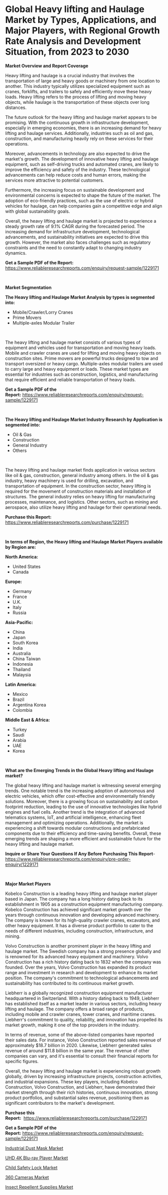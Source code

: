 <p><h1>Global Heavy lifting and Haulage Market by Types, Applications, and Major Players, with Regional Growth Rate Analysis and Development Situation, from 2023 to 2030</h1></p><p><strong>Market Overview and Report Coverage</strong></p>
<p><p>Heavy lifting and haulage is a crucial industry that involves the transportation of large and heavy goods or machinery from one location to another. This industry typically utilizes specialized equipment such as cranes, forklifts, and trailers to safely and efficiently move these heavy loads. Heavy lifting refers to the process of lifting and moving heavy objects, while haulage is the transportation of these objects over long distances.</p><p>The future outlook for the heavy lifting and haulage market appears to be promising. With the continuous growth in infrastructure development, especially in emerging economies, there is an increasing demand for heavy lifting and haulage services. Additionally, industries such as oil and gas, construction, and manufacturing heavily rely on these services for their operations.</p><p>Moreover, advancements in technology are also expected to drive the market's growth. The development of innovative heavy lifting and haulage equipment, such as self-driving trucks and automated cranes, are likely to improve the efficiency and safety of the industry. These technological advancements can help reduce costs and human errors, making the services more attractive to potential customers.</p><p>Furthermore, the increasing focus on sustainable development and environmental concerns is expected to shape the future of the market. The adoption of eco-friendly practices, such as the use of electric or hybrid vehicles for haulage, can help companies gain a competitive edge and align with global sustainability goals.</p><p>Overall, the heavy lifting and haulage market is projected to experience a steady growth rate of 9.1% CAGR during the forecasted period. The increasing demand for infrastructure development, technological advancements, and sustainability initiatives are expected to drive this growth. However, the market also faces challenges such as regulatory constraints and the need to constantly adapt to changing industry dynamics.</p></p>
<p><strong>Get a Sample PDF of the Report:</strong> <a href="https://www.reliableresearchreports.com/enquiry/request-sample/1229171">https://www.reliableresearchreports.com/enquiry/request-sample/1229171</a></p>
<p>&nbsp;</p>
<p><strong>Market Segmentation</strong></p>
<p><strong>The Heavy lifting and Haulage Market Analysis by types is segmented into:</strong></p>
<p><ul><li>Mobile/Crawler/Lorry Cranes</li><li>Prime Movers</li><li>Multiple-axles Modular Trailer</li></ul></p>
<p>&nbsp;</p>
<p><p>The heavy lifting and haulage market consists of various types of equipment and vehicles used for transportation and moving heavy loads. Mobile and crawler cranes are used for lifting and moving heavy objects on construction sites. Prime movers are powerful trucks designed to tow and transport oversized or heavy cargo. Multiple-axles modular trailers are used to carry large and heavy equipment or loads. These market types are essential for industries such as construction, logistics, and manufacturing that require efficient and reliable transportation of heavy loads.</p></p>
<p><strong>Get a Sample PDF of the Report:</strong>&nbsp;<a href="https://www.reliableresearchreports.com/enquiry/request-sample/1229171">https://www.reliableresearchreports.com/enquiry/request-sample/1229171</a></p>
<p>&nbsp;</p>
<p><strong>The Heavy lifting and Haulage Market Industry Research by Application is segmented into:</strong></p>
<p><ul><li>Oil & Gas</li><li>Construction</li><li>General Industry</li><li>Others</li></ul></p>
<p>&nbsp;</p>
<p><p>The heavy lifting and haulage market finds application in various sectors like oil & gas, construction, general industry among others. In the oil & gas industry, heavy machinery is used for drilling, excavation, and transportation of equipment. In the construction sector, heavy lifting is required for the movement of construction materials and installation of structures. The general industry relies on heavy lifting for manufacturing processes, maintenance, and logistics. Other sectors, such as mining and aerospace, also utilize heavy lifting and haulage for their operational needs.</p></p>
<p><strong>Purchase this Report:</strong>&nbsp; <a href="https://www.reliableresearchreports.com/purchase/1229171">https://www.reliableresearchreports.com/purchase/1229171</a></p>
<p>&nbsp;</p>
<p><strong>In terms of Region, the Heavy lifting and Haulage Market Players available by Region are:</strong></p>
<p>
    <p> <strong> North America: </strong>
        <ul>
            <li>United States</li>
            <li>Canada</li>
        </ul>
        </p> 
    <p> <strong> Europe: </strong>
        <ul>
            <li>Germany</li>
            <li>France</li>
            <li>U.K.</li>
            <li>Italy</li>
            <li>Russia</li>
        </ul>
        </p> 
    <p> <strong> Asia-Pacific: </strong>
        <ul>
            <li>China</li>
            <li>Japan</li>
            <li>South Korea</li>
            <li>India</li>
            <li>Australia</li>
            <li>China Taiwan</li>
            <li>Indonesia</li>
            <li>Thailand</li>
            <li>Malaysia</li>
        </ul>
        </p> 
    <p> <strong> Latin America: </strong>
        <ul>
            <li>Mexico</li>
            <li>Brazil</li>
            <li>Argentina Korea</li>
            <li>Colombia</li>
        </ul>
        </p> 
    <p> <strong> Middle East & Africa: </strong>
        <ul>
            <li>Turkey</li>
            <li>Saudi</li>
            <li>Arabia</li>
            <li>UAE</li>
            <li>Korea</li>
        </ul>
    </p>
    </p>
<p>&nbsp;</p>
<p><strong>What are the Emerging Trends in the Global Heavy lifting and Haulage market?</strong></p>
<p><p>The global heavy lifting and haulage market is witnessing several emerging trends. One notable trend is the increasing adoption of autonomous and electric vehicles, which offer cost-effective and environmentally friendly solutions. Moreover, there is a growing focus on sustainability and carbon footprint reduction, leading to the use of innovative technologies like hybrid engines and fuel cells. Another trend is the integration of advanced telematics systems, IoT, and artificial intelligence, enhancing fleet management and optimizing operations. Additionally, the market is experiencing a shift towards modular constructions and prefabricated components due to their efficiency and time-saving benefits. Overall, these emerging trends are shaping a more efficient and sustainable future for the heavy lifting and haulage market.</p></p>
<p><strong>Inquire or Share Your Questions If Any Before Purchasing This Report</strong>- <a href="https://www.reliableresearchreports.com/enquiry/pre-order-enquiry/1229171">https://www.reliableresearchreports.com/enquiry/pre-order-enquiry/1229171</a></p>
<p>&nbsp;</p>
<p><strong>Major Market Players</strong></p>
<p><p>Kobelco Construction is a leading heavy lifting and haulage market player based in Japan. The company has a long history dating back to its establishment in 1905 as a construction equipment manufacturing company. Kobelco Construction has achieved significant market growth over the years through continuous innovation and developing advanced machinery. The company is known for its high-quality crawler cranes, excavators, and other heavy equipment. It has a diverse product portfolio to cater to the needs of different industries, including construction, infrastructure, and mining.</p><p>Volvo Construction is another prominent player in the heavy lifting and haulage market. The Swedish company has a strong presence globally and is renowned for its advanced heavy equipment and machinery. Volvo Construction has a rich history dating back to 1832 when the company was founded. Over the years, Volvo Construction has expanded its product range and investment in research and development to enhance its market position. The company's commitment to technological advancements and sustainability has contributed to its continuous market growth.</p><p>Liebherr is a globally recognized construction equipment manufacturer headquartered in Switzerland. With a history dating back to 1949, Liebherr has established itself as a market leader in various sectors, including heavy lifting and haulage. The company offers a broad range of products, including mobile and crawler cranes, tower cranes, and maritime cranes. Liebherr's commitment to quality, reliability, and innovation has propelled its market growth, making it one of the top providers in the industry.</p><p>In terms of revenue, some of the above-listed companies have reported their sales data. For instance, Volvo Construction reported sales revenue of approximately $18.7 billion in 2020. Likewise, Liebherr generated sales revenue of around $11.8 billion in the same year. The revenue of other companies can vary, and it's essential to consult their financial reports for specific figures.</p><p>Overall, the heavy lifting and haulage market is experiencing robust growth globally, driven by increasing infrastructure projects, construction activities, and industrial expansions. These key players, including Kobelco Construction, Volvo Construction, and Liebherr, have demonstrated their market strength through their rich histories, continuous innovation, strong product portfolios, and substantial sales revenue, positioning them as significant contributors to the market's development.</p></p>
<p><strong>Purchase this Report:</strong>&nbsp;&nbsp;<a href="https://www.reliableresearchreports.com/purchase/1229171">https://www.reliableresearchreports.com/purchase/1229171</a></p>
<p></p>
<p><strong>Get a Sample PDF of the Report:</strong>&nbsp;<a href="https://www.reliableresearchreports.com/enquiry/request-sample/1229171">https://www.reliableresearchreports.com/enquiry/request-sample/1229171</a></p>
<p><p><a href="https://www.linkedin.com/pulse/industrial-dust-mask-market-size-growth-forecast-from/">Industrial Dust Mask Market</a></p><p><a href="https://medium.com/@irmaabshire/uhd-4k-blu-ray-player-market-research-report-its-history-and-forecast-2023-to-2030-a457ee7150e4">UHD 4K Blu-ray Player Market</a></p><p><a href="https://www.linkedin.com/pulse/child-safety-lock-market-insights-players-forecast-till-2030/">Child Safety Lock Market</a></p><p><a href="https://medium.com/@drakecorwin2023/360-cameras-market-insights-into-market-cagr-market-trends-and-growth-strategies-f7484c5c9b9b">360 Cameras Market</a></p><p><a href="https://www.linkedin.com/pulse/insect-repellent-supplies-market-research-report/">Insect Repellent Supplies Market</a></p></p>